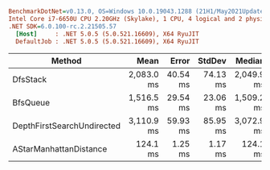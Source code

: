 ``` ini

BenchmarkDotNet=v0.13.0, OS=Windows 10.0.19043.1288 (21H1/May2021Update)
Intel Core i7-6650U CPU 2.20GHz (Skylake), 1 CPU, 4 logical and 2 physical cores
.NET SDK=6.0.100-rc.2.21505.57
  [Host]     : .NET 5.0.5 (5.0.521.16609), X64 RyuJIT
  DefaultJob : .NET 5.0.5 (5.0.521.16609), X64 RyuJIT


```
|                     Method |       Mean |    Error |   StdDev |     Median |
|--------------------------- |-----------:|---------:|---------:|-----------:|
|                   DfsStack | 2,083.0 ms | 40.54 ms | 74.13 ms | 2,049.9 ms |
|                   BfsQueue | 1,516.5 ms | 29.54 ms | 23.06 ms | 1,509.2 ms |
| DepthFirstSearchUndirected | 3,110.9 ms | 59.93 ms | 85.95 ms | 3,072.9 ms |
|     AStarManhattanDistance |   124.1 ms |  1.25 ms |  1.17 ms |   124.1 ms |
